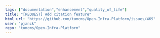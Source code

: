 ```yaml
---
tags: ["documentation","enhancement","quality_of_life"]
title: "[REQUEST] Add citation feature"
html_url: "https://github.com/tumcms/Open-Infra-Platform/issues/469"
user: "pjanck"
repo: "tumcms/Open-Infra-Platform"
---
```


